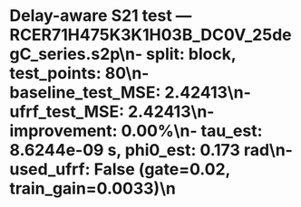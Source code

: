 # Delay-aware S21 test — RCER71H475K3K1H03B_DC0V_25degC_series.s2p\n- split: block, test_points: 80\n- baseline_test_MSE: 2.42413\n- ufrf_test_MSE: 2.42413\n- improvement: 0.00%\n- tau_est: 8.6244e-09 s, phi0_est: 0.173 rad\n- used_ufrf: False (gate=0.02, train_gain=0.0033)\n